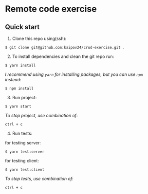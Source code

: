 # Remote code exercise

## Quick start

1. Clone this repo using(ssh):
  ```shell
  $ git clone git@github.com:kaipov24/crud-exercise.git .
  ```

2. To install dependencies and clean the git repo run:

  ```shell
  $ yarn install
  ```

  *I recommend using `yarn` for installing packages, but you can use `npm` instead*:

  ```shell
  $ npm install
  ```
3. Run project:

  ```shell
  $ yarn start
  ```

  *To stop project, use combination of*:

  ```shell
  ctrl + c
  ```

4. Run tests:

  for testing server:

  ```shell
  $ yarn test:server
  ```
  for testing client:

  ```shell
  $ yarn test:client
  ```

  *To stop tests, use combination of*:

  ```shell
  ctrl + c
  ```